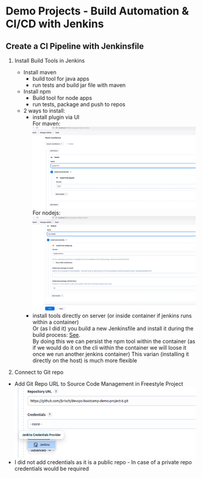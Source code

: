 # Demo Projects - Build Automation & CI/CD with Jenkins

## Create a CI Pipeline with Jenkinsfile
1. Install Build Tools in Jenkins
    * Install maven 
        * build tool for java apps
        * run tests and build jar file with maven
    * Install npm
        * Build tool for node apps
        * run tests, package and push to repos 
    * 2 ways to install:
        * install plugin via UI <br>
          For maven:<br>
          ![maven tool](image.png)<br>
          For nodejs:<br>
          ![nodejs](image-1.png)
        * install tools directly on server (or inside container if jenkins runs within a container) <br>
          Or (as I did it) you build a new Jenkinsfile and install it during the build process: [See](./Dockerfile_Jenkins_Container). <br>
          By doing this we can persist the npm tool within the container (as if we would do it on the cli within the container we will loose it once we run another jenkins container)
          This varian (installing it directly on the host) is much more flexible

2. Connect to Git repo
  * Add Git Repo URL to Source Code Management in Freestyle Project <br>
  ![git repo](image-2.png)
  * I did not add credentials as it is a public repo - In case of a private repo credentials would be required
  